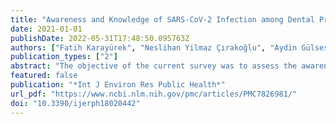 ```yaml
---
title: "Awareness and Knowledge of SARS-CoV-2 Infection among Dental Professionals According to the Turkish National Dental Guidelines"
date: 2021-01-01
publishDate: 2022-05-31T17:48:50.095763Z
authors: ["Fatih Karayürek", "Neslihan Yilmaz Çırakoğlu", "Aydin Gülses", "Mustafa Ayna"]
publication_types: ["2"]
abstract: "The objective of the current survey was to assess the awareness of the dental professionals according to the principals described by the Turkish Dental Association (TDA). A questionnaire including the socio-demographic data, specialties/academic degree, institutions/affiliations, the knowledge about COVID-19, the number of patients examined and dental treatments performed during the COVID-19 pandemic, the knowledge of protection based on the guidelines described by TDA, contamination with COVID-19 and the psychological complaints has been used. A total of 947 (63.1%) dentists enrolled the study. The results showed satisfactory knowledge about the COVID-19 etiology, mode of transmission and the pre-procedural cautions as the majority of them had a fair level of knowledge with significantly higher knowledge among specialized respondents. The participants have also recorded a good judgment towards performing the emergency dental treatment during the current COVID-19 pandemic which corresponds with the guidelines determined by TDA. Considering the updates on the transmission of COVID-19 and protective strategies, there is an urgent need for improvement of dentists’ knowledge about risk assessment via training programs. The incidence of positive testing among dental professionals also necessitates immediately testing of asymptomatic Turkish dental professionals."
featured: false
publication: "*Int J Environ Res Public Health*"
url_pdf: "https://www.ncbi.nlm.nih.gov/pmc/articles/PMC7826981/"
doi: "10.3390/ijerph18020442"
---
```


